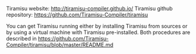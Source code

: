 Tiramisu website: http://tiramisu-compiler.github.io/
Tiramisu github repository: https://github.com/Tiramisu-Compiler/tiramisu

You can get Tiramisu running either by installing Tiramisu from sources or by using a virtual machine with Tiramisu pre-installed.  Both procedures are described in https://github.com/Tiramisu-Compiler/tiramisu/blob/master/README.md

